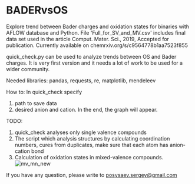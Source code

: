 # BADERvsOS
Explore trend between Bader charges and oxidation states for binaries with AFLOW database and Python.
File 'Full_for_SV_and_MV.csv' includes final data set used in the article Comput. Mater. Sci., 2019, Accepted for 
publication. Currently available on chemrxiv.org/s/c9564778b1aa7523f855 

quick_check.py can be used to analyze trends between OS and Bader charges. It is very first version and it needs a lot of work to be used for a wider community.

Needed libraries: pandas, requests, re, matplotlib, mendeleev

How to:
In quick_check specify 
1) path to save data 
2) desired anion and cation. 
In the end, the graph will appear.

TODO:
1. quick_check analyses only single valence compounds
2. The script which analysis structures by calculating coordination numbers, cures from duplicates, make sure that each atom has anion-cation bond
3. Calculation of oxidation states in mixed-valence compounds. 
![mv_mn_new](https://user-images.githubusercontent.com/43289846/52565604-f87f7300-2e0f-11e9-87cd-889a66b39084.png)


If you have any question, please write to posysaev.sergey@gmail.com
